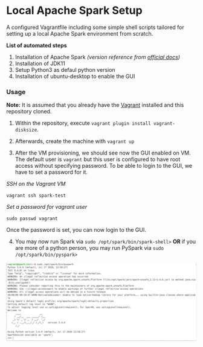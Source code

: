# Local Apache Spark Setup

A configured Vagrantfile including some simple shell scripts tailored for setting up a local Apache Spark environment from scratch.

**List of automated steps**
  1. Installation of Apache Spark _(version reference from [official docs](https://spark.apache.org/downloads.html))_
  2. Installation of JDK11
  3. Setup Python3 as defaul python version
  4. Installation of ubuntu-desktop to enable the GUI


### Usage
**Note:** It is assumed that you already have the [Vagrant](https://www.vagrantup.com) installed and this repository cloned.
  1. Within the repository, execute `vagrant plugin install vagrant-disksize`.

  2. Afterwards, create the machine with `vagrant up`

  3. After the VM provisioning, we should see now the GUI enabled on VM. The default user is `vagrant` but this user is configured to have root access without specifying password. To be able to login to the GUI, we have to set a password for it.

_SSH on the Vagrant VM_
```
vagrant ssh spark-test
```

_Set a password for vagrant user_
```
sudo passwd vagrant
```

Once the password is set, you can now login to the GUI.

  4. You may now run Spark via `sudo /opt/spark/bin/spark-shell>` **OR** if you are more of a python person, you may run PySpark via `sudo /opt/spark/bin/pyspark>`
  
  ![pyspark sample](/images/pyspark.png)
